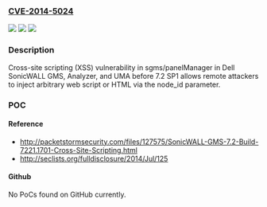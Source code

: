 ### [CVE-2014-5024](https://cve.mitre.org/cgi-bin/cvename.cgi?name=CVE-2014-5024)
![](https://img.shields.io/static/v1?label=Product&message=n%2Fa&color=blue)
![](https://img.shields.io/static/v1?label=Version&message=n%2Fa&color=blue)
![](https://img.shields.io/static/v1?label=Vulnerability&message=n%2Fa&color=brighgreen)

### Description

Cross-site scripting (XSS) vulnerability in sgms/panelManager in Dell SonicWALL GMS, Analyzer, and UMA before 7.2 SP1 allows remote attackers to inject arbitrary web script or HTML via the node_id parameter.

### POC

#### Reference
- http://packetstormsecurity.com/files/127575/SonicWALL-GMS-7.2-Build-7221.1701-Cross-Site-Scripting.html
- http://seclists.org/fulldisclosure/2014/Jul/125

#### Github
No PoCs found on GitHub currently.

